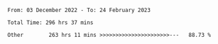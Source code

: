 <!--START_SECTION:waka-->

```text
From: 03 December 2022 - To: 24 February 2023

Total Time: 296 hrs 37 mins

Other        263 hrs 11 mins >>>>>>>>>>>>>>>>>>>>>>---   88.73 %
```

<!--END_SECTION:waka-->